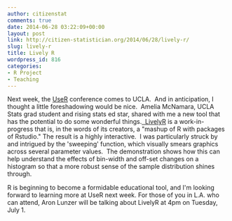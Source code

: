 ```yaml
---
author: citizenstat
comments: true
date: 2014-06-28 03:22:09+00:00
layout: post
link: http://citizen-statistician.org/2014/06/28/lively-r/
slug: lively-r
title: Lively R
wordpress_id: 816
categories:
- R Project
- Teaching
---
```


Next week, the [UseR](http://user2014.stat.ucla.edu) conference comes to UCLA.  And in anticipation, I thought a little foreshadowing would be nice.  Amelia McNamara, UCLA Stats grad student and rising stats ed star, shared with me a new tool that has the potential to do some wonderful things.[  LivelyR](http://vimeo.com/93535802) is a work-in-progress that is, in the words of its creators, a "mashup of R with packages of Rstudio." The result is a highly interactive.  I was particularly struck by and intrigued by the 'sweeping' function, which visually smears graphics across several parameter values.  The demonstration shows how this can help understand the effects of bin-width and off-set changes on a histogram so that a more robust sense of the sample distribution shines through.

R is beginning to become a formidable educational tool, and I'm looking forward to learning more at UseR next week. For those of you in L.A. who can attend, Aron Lunzer will be talking about LivelyR at 4pm on Tuesday, July 1.
